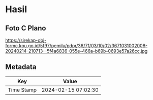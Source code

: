 # Hasil

## Foto C Plano

https://sirekap-obj-formc.kpu.go.id/5f97/pemilu/pdpr/36/71/03/10/02/3671031002008-20240214-210713--5f4a6836-055e-466a-b69b-0693e57a26cc.jpg


## Metadata

| Key        | Value               |
| ---------- | ------------------- |
| Time Stamp | 2024-02-15 07:02:30 |



